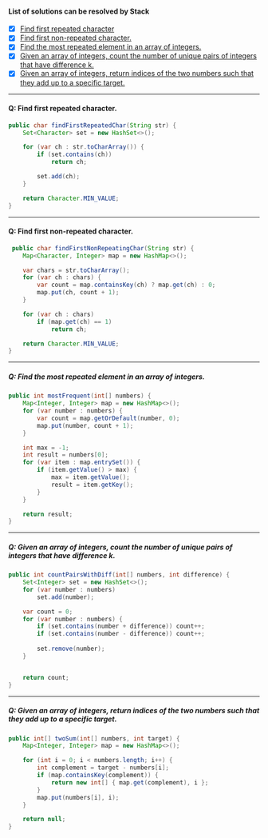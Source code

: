 #### List of solutions can be resolved by Stack
- [x] [Find first repeated character](#q-find-first-repeated-character)
- [x] [Find first non-repeated character.](#q-find-first-non-repeated-character)
- [x] [Find the most repeated element in an array of integers.](#q-find-the-most-repeated-element-in-an-array-of-integers)
- [x] [Given an array of integers, count the number of unique pairs of integers that have difference k.](#q-given-an-array-of-integers-count-the-number-of-unique-pairs-of-integers-that-have-difference-k)
- [x] [Given an array of integers, return indices of the two numbers such that they add up to a specific target.](#q-given-an-array-of-integers-return-indices-of-the-two-numbers-such-that-they-add-up-to-a-specific-target)
---
#### Q: Find first repeated character.
```Java
public char findFirstRepeatedChar(String str) {
    Set<Character> set = new HashSet<>();

    for (var ch : str.toCharArray()) {
        if (set.contains(ch))
            return ch;

        set.add(ch);
    }

    return Character.MIN_VALUE;
}
```
---
#### Q: Find first non-repeated character.
```Java
 public char findFirstNonRepeatingChar(String str) {
    Map<Character, Integer> map = new HashMap<>();

    var chars = str.toCharArray();
    for (var ch : chars) {
        var count = map.containsKey(ch) ? map.get(ch) : 0;
        map.put(ch, count + 1);
    }

    for (var ch : chars)
        if (map.get(ch) == 1)
            return ch;

    return Character.MIN_VALUE;
}

```
---
##### Q: Find the most repeated element in an array of integers.
```Java
public int mostFrequent(int[] numbers) {
    Map<Integer, Integer> map = new HashMap<>();
    for (var number : numbers) {
        var count = map.getOrDefault(number, 0);
        map.put(number, count + 1);
    }

    int max = -1;
    int result = numbers[0];
    for (var item : map.entrySet()) {
        if (item.getValue() > max) {
            max = item.getValue();
            result = item.getKey();
        }
    }

    return result;
}
```
---
##### Q: Given an array of integers, count the number of unique pairs of integers that have difference k.
```Java
public int countPairsWithDiff(int[] numbers, int difference) {
    Set<Integer> set = new HashSet<>();
    for (var number : numbers)
        set.add(number);

    var count = 0;
    for (var number : numbers) {
        if (set.contains(number + difference)) count++;
        if (set.contains(number - difference)) count++;
        
        set.remove(number);
    }


    return count;
}
```
---
##### Q: Given an array of integers, return indices of the two numbers such that they add up to a specific target.
```Java
public int[] twoSum(int[] numbers, int target) {
    Map<Integer, Integer> map = new HashMap<>();

    for (int i = 0; i < numbers.length; i++) {
        int complement = target - numbers[i];
        if (map.containsKey(complement)) {
            return new int[] { map.get(complement), i };
        }
        map.put(numbers[i], i);
    }

    return null;
}
```
